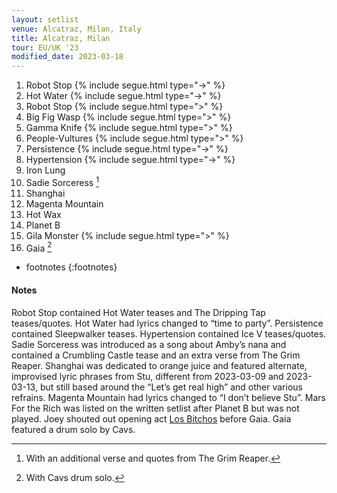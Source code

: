 ```yaml
---
layout: setlist
venue: Alcatraz, Milan, Italy
title: Alcatraz, Milan
tour: EU/UK '23
modified_date: 2023-03-18
---
```


1. Robot Stop
   {% include segue.html type="->" %}
2. Hot Water
   {% include segue.html type="->" %}
3. Robot Stop
   {% include segue.html type=">" %}
4. Big Fig Wasp
   {% include segue.html type=">" %}
5. Gamma Knife
   {% include segue.html type=">" %}
6. People-Vultures
   {% include segue.html type=">" %}
7. Persistence
   {% include segue.html type="->" %}
8. Hypertension
   {% include segue.html type="->" %}
9. Iron Lung
10. Sadie Sorceress
    [^1]
11. Shanghai
12. Magenta Mountain
13. Hot Wax
14. Planet B
15. Gila Monster
   {% include segue.html type=">" %}
16. Gaia
    [^2]


<!--snippet-->
* footnotes
{:footnotes}
[^1]: With an additional verse and quotes from The Grim Reaper.
[^2]: With Cavs drum solo.

#### Notes
Robot Stop contained Hot Water teases and The Dripping Tap teases/quotes.  Hot Water had lyrics changed to “time to party”.  Persistence contained Sleepwalker teases.  Hypertension contained Ice V teases/quotes.  Sadie Sorceress was introduced as a song about Amby’s nana and contained a Crumbling Castle tease and an extra verse from The Grim Reaper. Shanghai was dedicated to orange juice and featured alternate, improvised lyric phrases from Stu, different from 2023-03-09 and 2023-03-13, but still based around the “Let’s get real high” and other various refrains.  Magenta Mountain had lyrics changed to “I don’t believe Stu”.  Mars For the Rich was listed on the written setlist after Planet B but was not played.  Joey shouted out opening act [Los Bitchos](https://en.wikipedia.org/wiki/Los_Bitchos) before Gaia.  Gaia featured a drum solo by Cavs.

